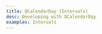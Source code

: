 ```yaml
---
title: QCalendarDay (Intervals)
desc: Developing with QCalendarDay
examples: Intervals
---
```


<script import>
import QCalendarDayApi from '@quasar/quasar-ui-qcalendar/dist/api/QCalendarDay.json'
</script>

<MarkdownApi :api="QCalendarDayApi" name="QCalendarDay"/>

<MarkdownExample title="Month Cell Width" file="IntervalsMonthCellWidth" no-github no-edit/>

<MarkdownExample title="Month Navigation" file="IntervalsMonthNavigation" no-github no-edit/>
